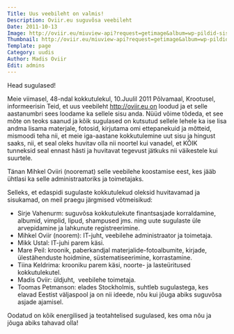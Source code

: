 ```yaml
---
Title: Uus veebileht on valmis!
Description: Oviir.eu suguvõsa veebileht
Date: 2011-10-13
Image: http://oviir.eu/miuview-api?request=getimage&album=wp-pildid-sisusse&item=2011-10-13-uus-veebileht.jpg&size=600&mode=longest
Thumbnail: http://oviir.eu/miuview-api?request=getimage&album=wp-pildid-sisusse&item=2011-10-13-uus-veebileht.jpg&size=600&mode=square
Template: page
Category: uudis
Author: Madis Oviir
Edit: admins
---
```


Head sugulased!

Meie viimasel, 48-ndal kokkutulekul, 10.Juulil 2011 Põlvamaal, Krootusel, informeerisin Teid,
et uus veebileht http://oviir.eu on loodud ja et selle aastanumbri sees loodame ka sellele sisu anda.
Nüüd võime tõdeda, et see mõte on teoks saanud ja kõik sugulased on kutsutud sellele lehele ka ise lisa andma
lisama materjale, fotosid, kirjutama omi ettepanekuid ja mõtteid, mismoodi teha nii,
et meie iga-aastane kokkutulemine uut sisu ja hingust saaks, nii, et seal oleks huvitav olla nii noortel kui vanadel,
et KÕIK tunneksid seal ennast hästi ja huvitavat tegevust jätkuks nii väikestele kui suurtele.

Tänan Mihkel Oviiri (nooremat) selle veebilehe koostamise eest, kes jääb ühtlasi ka selle administraatoriks ja toimetajaks.

Selleks, et edaspidi sugulaste kokkutulekud oleksid huvitavamad ja sisukamad, on meil praegu järgmised võtmeisikud:

* Sirje Vahenurm: suguvõsa kokkutulekute finantsasjade korraldamine, albumid, vimplid, lipud, shampused jms. ning uute sugulaste üle arvepidamine ja lahkunute registreerimine.
* Mihkel Oviir (noorem): IT-juht, veebilehe administraator ja toimetaja.
* Mikk Ustal: IT-juhi parem käsi.
* Mare Peil: kroonik, paberkandjal materjalide-fotoalbumite, kirjade, ülestähenduste hoidmine, süstematiseerimine, korrastamine.
* Tiina Keldrima: krooniku parem käsi, noorte- ja lasteüritused kokkutulekutel.
* Madis Oviir: üldjuht,  veebilehe toimetaja.
* Toomas Petmanson: elades Stockholmis, suhtleb sugulastega, kes elavad Eestist väljaspool ja on nii ideede, nõu kui jõuga abiks suguvõsa asjade ajamisel.

Oodatud on kõik energilised ja teotahtelised sugulased, kes oma nõu ja jõuga abiks tahavad olla!
